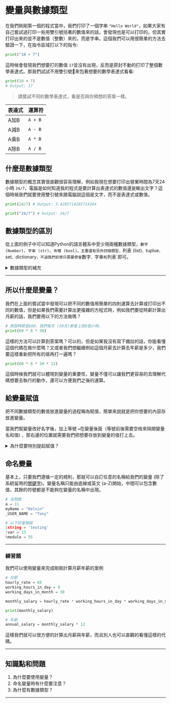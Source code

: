# 變量與數據類型
在我們剛剛第一個的程式當中，我們打印了一個字串 `"Hello World"`，如果大家有自己嘗試過打印一些用雙引號括著的數值來的話，會發現也是可以打印的。但其實打印出來的並不是數值（整數）來的，而是字串。這個我們可以用很簡單的方法去驗證一下，在指令區域打以下的指令:
```python
print("10 + 7")
```
這時候會發現我們想要打的數值 `17`並沒有出現，反而是原封不動的打印了整個數學表達式。那我們試試不用雙引號來包著想要的數學表達式看看:
```python
print(10 + 7)
# Output: 17
```

> 請嘗試不同的數學表達式，看是否與你預想的答案一樣。

| 表達式 | 運算符 |
|-----|---------|
| A加B | `A + B` |
| A減B | `A - B` |
| A乘B | `A * B` |
| A除B | `A / B` |

## 什麼是數據類型
數據類型的概念其實很直觀很容易理解，例如我現在想要打印出營業時間為7天24小時 `24/7`，電腦是如何知道我的程式是要計算出表達式的數值還是輸出文字？這個時候我們就要使用雙引號來跟電腦説這個是文字，而不是表達式或數值。
```python
print(24/7) # Output: 3.4285714285714284

print("24/7") # Output: 24/7
```

## 數據類型的區別
從上面的例子中可以知道Python的語言體系中至少用兩種數據類型，`數字 (Number)`、`字串 (str)`、`布爾 (bool)。主要還有另外四個類型，`列表 (list)`、`tuplue`、`set`、`dictionary`，不過我們初學只需要學會`數字`、`字串`和`列表`即可。

<details>
<summary>數據類型的補充</summary>

`數字`類型也分了兩個，`整數 (int)`與 `帶小數 (float)`，他們的分別就是 `float`可以帶小數，而 `int`不能。其次是他們的運算速度也有分別，整數的算法對電腦來說很簡單，但是小數的運算則需要很複雜的算法去計算。
</details>

---

## 所以什麼是變量？
我們在上面的嘗試當中發現可以把不同的數值用簡單的四則運算去計算或打印出不同的數值，但是如果我們需要計算出更複雜的方程式時，例如我們要從時薪計算出月薪的話，我們要用以下的方法做嗎？
```python
# 假設時薪是$60，我們每天 (30天)都會上班8個小時。
print(60 * 8 * 30)
```

這樣的方法可以計算到答案嗎？可以的，但是如果我沒有寫下備註的話，你能看懂這個代碼在做什麼嗎？又或者我們想繼續例如這個月薪去計算去年薪是多少，我們要這樣重新把所有的值再打一遍嗎？

```python
print(60 * 8 * 30 * 12)
```

這個時候我們就可以體現到變量的重要性，變量不僅可以讓我們更容易的去理解代碼想要去執行的動作，還可以方便我們之後的運算。

## 給變量賦值
把不同數據類型的數值放進變量的過程稱為賦值，簡單來說就是把你想要的內容存放進變量。

當我們幫變量改好名字後，加上等號 `=`在變量後面（等號前後需要空格來隔開變量名和值) ，那右邊的位置就需要我們把想要存放到變量的值打上去。

<details>
    <summary>為什麼要特別提起賦值？</summary>
    
因為只有用賦值這個方法才能去存放或改變數值，而過程中使用過的變量並不會改變它的值。

```python
# 這兩個變量賦值後的值是什麼？
old = 10
new = (old * 2) + 3
```
<details>
    <summary>輸出</summary>

```python
print(old) # Output: 10
print(new) # Output: 23
```
</details>

</details>

## 命名變量
基本上，只要我們遵循一定的規則，那就可以自訂任意的名稱給我們的變量 (除了系統留用的[關鍵字](https://realpython.com/lessons/reserved-keywords/))。變量名稱只能由底線或英文 (a-Z)開始，中間可以包含數值，其餘的符號都是不能夠在變量的名稱中出現。

```python
# 沒問題
a = 11
myName = "Kelvin"
_USER_NAME = "Tony"

# 以下的會報錯
1string = 'testing'
!var = 13
%modulo = 55
```

---

### 練習題
我們可以使用變量來完成剛剛計算月薪年薪的案例
```python
# 月薪
hourly_rate = 60
working_hours_in_day = 8
working_days_in_month = 30

monthly_salary = hourly_rate * working_hours_in_day * working_days_in_month

print(monthly_salary)

# 年薪
annual_salary = monthly_salary * 12
```

這樣我們就可以很方便的計算出月薪與年薪，而且別人也可以直觀的看懂這樣的代碼。

---

## 知識點和問題
1. 為什麼要使用變量？
2. 命名變量時有什麼要注意？
3. 為什麼有數據類型？

---
